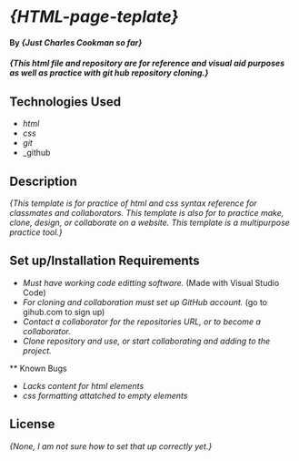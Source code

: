 # _{HTML-page-teplate}_

#### By _**{Just Charles Cookman so far}**_

#### _{This html file and repository are for reference and visual aid purposes as well as practice with git hub repository cloning.}_

## Technologies Used

* _html_
* _css_
* _git_
* _github

## Description

_{This template is for practice of html and css syntax reference for classmates and collaborators. This template is also for to practice make, clone, design, or collaborate on a website. This template is a multipurpose practice tool.}_

## Set up/Installation Requirements

* _Must have working code editting software._ (Made with Visual Studio Code)
* _For cloning and collaboration must set up GitHub account._ (go to gihub.com to sign up)
* _Contact a collaborator for the repositories URL, or to become a collaborator._
* _Clone repository and use, or start collaborating and adding to the project._

** Known Bugs

* _Lacks content for html elements_
* _css formatting attatched to empty elements_

## License

_{None, I am not sure how to set that up correctly yet.}_